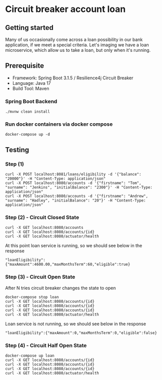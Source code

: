 # Circuit breaker account loan

## Getting started
Many of us occasionally come across a loan possibility in our bank application, if we meet a special criteria.
Let's imaging we have a loan microservice, which allow us to take a loan, but only when it's running.

## Prerequisite
- Framework: Spring Boot 3.1.5 / Resilience4j Circuit Breaker
- Language: Java 17
- Build Tool: Maven

### Spring Boot Backend

```shell script
./mvnw clean install
```

### Run docker containers via docker compose

```shell script
docker-compose up -d
```

## Testing
### Step (1)

```shell script
curl -X POST localhost:8081/loans/eligibility -d '{"balance": "20000"}' -H "Content-Type: application/json"
curl -X POST localhost:8080/accounts -d '{"firstname": "Tom", "surname": "Jenkins", "initialBalance": "2300"}' -H "Content-Type: application/json"
curl -X POST localhost:8080/accounts -d '{"firstname": "Andrew", "surname": "Hadley", "initialBalance": "20"}' -H "Content-Type: application/json"
```

### Step (2) - Circuit Closed State
```shell script
curl -X GET localhost:8080/accounts
curl -X GET localhost:8080/accounts/{id}
curl -X GET localhost:8080/actuator/health
```
At this point loan service is running, so we should see below in the response
```
"loanEligibility":{"maxAmount":4600.00,"maxMonthsTerm":60,"eligible":true}
```

### Step (3) - Circuit Open State
After N tries circuit breaker changes the state to open
```
docker-compose stop loan
curl -X GET localhost:8080/accounts/{id}
curl -X GET localhost:8080/accounts/{id}
curl -X GET localhost:8080/accounts/{id}
curl -X GET localhost:8080/actuator/health
```
Loan service is not running, so we should see below in the response
```
"loanEligibility":{"maxAmount":0,"maxMonthsTerm":0,"eligible":false}
```

### Step (4) - Circuit Half Open State
```shell script
docker-compose up loan
curl -X GET localhost:8080/accounts/{id}
curl -X GET localhost:8080/accounts/{id}
curl -X GET localhost:8080/accounts/{id}
curl -X GET localhost:8080/actuator/health
```